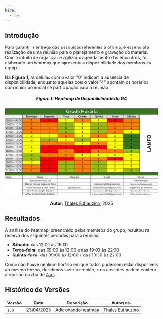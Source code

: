 ```yaml
---
hide:
  - toc
---
```



## Introdução

Para garantir a entrega das pesquisas referentes à oficina, é essencial a realização de uma reunião para o planejamento e gravação do material. Com o intuito de organizar e agilizar o agendamento dos encontros, foi elaborado um heatmap que apresenta a disponibilidade dos membros da equipe.

Na **Figura 1**, as células com o valor "0" indicam a ausência de disponibilidade, enquanto aquelas com o valor "4" apontam os horários com maior potencial de participação para a reunião.

##### <center> **Figura 1:** Heatmap de Disponibilidade do G4

![heatmap](../assets/heatmap.png)

<div>
  <p align="center"><b>Autor:</b> <a href="https://www.github.com/thaleseuflauzino">Thales Euflauzino</a>, 2025</p>
</div>

## Resultados

A análise do heatmap, preenchido pelos membros do grupo, resultou na reserva dos seguintes períodos para a reunião:

- **Sábado:** das 12:00 às 16:00
- **Terça-feira:** das 09:00 às 12:00 e das 19:00 às 22:00
- **Quinta-feira:** das 09:00 às 12:00 e das 19:00 às 22:00

Como não houve nenhum horário em que todos pudessem estar disponíveis ao mesmo tempo, decidimos fazer a reunião, e os ausentes podem conferir a reunião na aba de [Atas](../atas/modelo).

## Histórico de Versões

| Versão | Data | Descrição | Autor(es) |
| ------ | ---- | --------- | --------- |
|`1.0`|23/04/2025| Adicionando heatmap | [Thales Euflauzino](https://github.com/thaleseuflauzino) |
